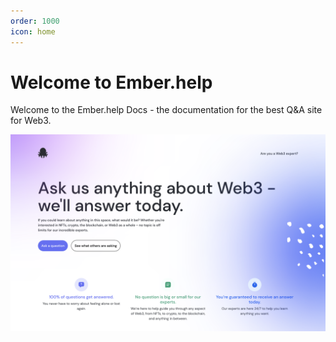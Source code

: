 ```yaml
---
order: 1000
icon: home
---
```


# Welcome to Ember.help

Welcome to the Ember.help Docs - the documentation for the best Q&A site for Web3.

![](/static/images/homepage.png)
